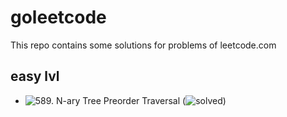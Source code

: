 # goleetcode

This repo contains some solutions for problems of leetcode.com

## easy lvl

- ![589. N-ary Tree Preorder Traversal](https://leetcode.com/problems/n-ary-tree-preorder-traversal/) (![solved](https://github.com/DimaKoz/goleetcode/blob/main/easy/589_n-ary_tree_preorder_traversal.go))
